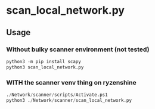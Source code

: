 # scan_local_network.py

## Usage

### Without bulky scanner environment (not tested)

```python
python3 -m pip install scapy
python3 scan_local_network.py
```

### WITH the scanner venv thing on ryzenshine

```python
./Network/scanner/scripts/Activate.ps1
python3 ./Network/scanner/scan_local_network.py
```